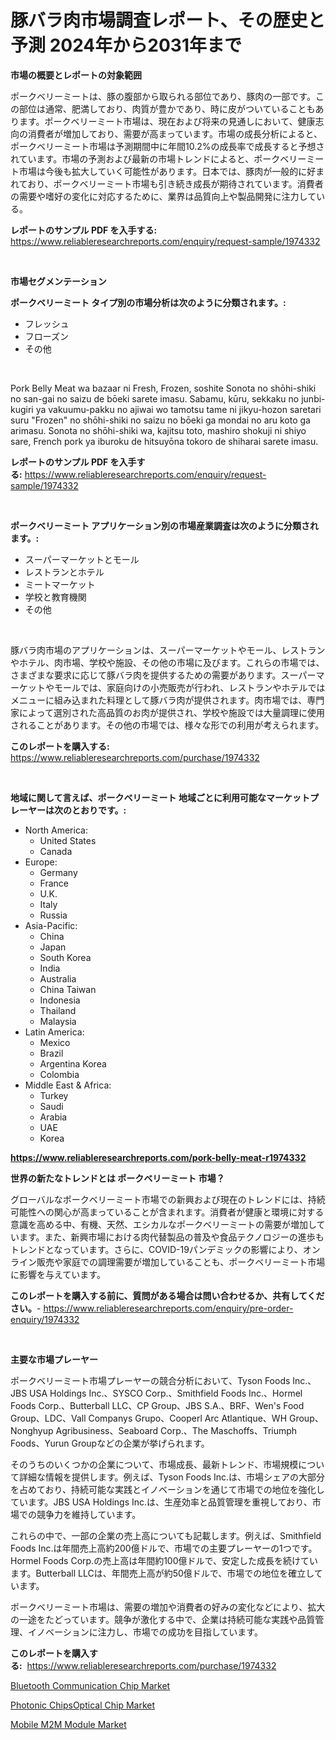 <p><h1>豚バラ肉市場調査レポート、その歴史と予測 2024年から2031年まで</h1></p><p><strong>市場の概要とレポートの対象範囲</strong></p>
<p><p>ポークベリーミートは、豚の腹部から取られる部位であり、豚肉の一部です。この部位は通常、肥満しており、肉質が豊かであり、時に皮がついていることもあります。ポークベリーミート市場は、現在および将来の見通しにおいて、健康志向の消費者が増加しており、需要が高まっています。市場の成長分析によると、ポークベリーミート市場は予測期間中に年間10.2%の成長率で成長すると予想されています。市場の予測および最新の市場トレンドによると、ポークベリーミート市場は今後も拡大していく可能性があります。日本では、豚肉が一般的に好まれており、ポークベリーミート市場も引き続き成長が期待されています。消費者の需要や嗜好の変化に対応するために、業界は品質向上や製品開発に注力している。</p></p>
<p><strong>レポートのサンプル PDF を入手する:</strong> <a href="https://www.reliableresearchreports.com/enquiry/request-sample/1974332">https://www.reliableresearchreports.com/enquiry/request-sample/1974332</a></p>
<p>&nbsp;</p>
<p><strong>市場セグメンテーション</strong></p>
<p><strong>ポークベリーミート タイプ別の市場分析は次のように分類されます。:</strong></p>
<p><ul><li>フレッシュ</li><li>フローズン</li><li>その他</li></ul></p>
<p>&nbsp;</p>
<p><p>Pork Belly Meat wa bazaar ni Fresh, Frozen, soshite Sonota no shōhi-shiki no san-gai no saizu de bōeki sarete imasu. Sabamu, kūru, sekkaku no junbi-kugiri ya vakuumu-pakku no ajiwai wo tamotsu tame ni jikyu-hozon saretari suru "Frozen" no shōhi-shiki no saizu no bōeki ga mondai no aru koto ga arimasu. Sonota no shōhi-shiki wa, kajitsu toto, mashiro shokuji ni shiyo sare, French pork ya iburoku de hitsuyōna tokoro de shiharai sarete imasu.</p></p>
<p><strong>レポートのサンプル PDF を入手する:</strong>&nbsp;<a href="https://www.reliableresearchreports.com/enquiry/request-sample/1974332">https://www.reliableresearchreports.com/enquiry/request-sample/1974332</a></p>
<p>&nbsp;</p>
<p><strong> ポークベリーミート アプリケーション別の市場産業調査は次のように分類されます。:</strong></p>
<p><ul><li>スーパーマーケットとモール</li><li>レストランとホテル</li><li>ミートマーケット</li><li>学校と教育機関</li><li>その他</li></ul></p>
<p>&nbsp;</p>
<p><p>豚バラ肉市場のアプリケーションは、スーパーマーケットやモール、レストランやホテル、肉市場、学校や施設、その他の市場に及びます。これらの市場では、さまざまな要求に応じて豚バラ肉を提供するための需要があります。スーパーマーケットやモールでは、家庭向けの小売販売が行われ、レストランやホテルではメニューに組み込まれた料理として豚バラ肉が提供されます。肉市場では、専門家によって選別された高品質のお肉が提供され、学校や施設では大量調理に使用されることがあります。その他の市場では、様々な形での利用が考えられます。</p></p>
<p><strong>このレポートを購入する:</strong>&nbsp; <a href="https://www.reliableresearchreports.com/purchase/1974332">https://www.reliableresearchreports.com/purchase/1974332</a></p>
<p>&nbsp;</p>
<p><strong>地域に関して言えば、ポークベリーミート 地域ごとに利用可能なマーケットプレーヤーは次のとおりです。:</strong></p>
<p><ul>
    <li>
        North America:
        <ul>
            <li>United States</li>
            <li>Canada</li>
        </ul>
    </li>
    <li>
        Europe:
        <ul>
            <li>Germany</li>
            <li>France</li>
            <li>U.K.</li>
            <li>Italy</li>
            <li>Russia</li>
        </ul>
    </li>
    <li>
        Asia-Pacific:
        <ul>
            <li>China</li>
            <li>Japan</li>
            <li>South Korea</li>
            <li>India</li>
            <li>Australia</li>
            <li>China Taiwan</li>
            <li>Indonesia</li>
            <li>Thailand</li>
            <li>Malaysia</li>
        </ul>
    </li>
    <li>
        Latin America:
        <ul>
            <li>Mexico</li>
            <li>Brazil</li>
            <li>Argentina Korea</li>
            <li>Colombia</li>
        </ul>
    </li>
    <li>
        Middle East & Africa:
        <ul>
            <li>Turkey</li>
            <li>Saudi</li>
            <li>Arabia</li>
            <li>UAE</li>
            <li>Korea</li>
        </ul>
    </li>
    </ul></p>
<p><strong><a href="https://www.reliableresearchreports.com/pork-belly-meat-r1974332">https://www.reliableresearchreports.com/pork-belly-meat-r1974332</a></strong>&nbsp;</p>
<p><strong>世界の新たなトレンドとは ポークベリーミート 市場？</strong></p>
<p><p>グローバルなポークベリーミート市場での新興および現在のトレンドには、持続可能性への関心が高まっていることが含まれます。消費者が健康と環境に対する意識を高める中、有機、天然、エシカルなポークベリーミートの需要が増加しています。また、新興市場における肉代替製品の普及や食品テクノロジーの進歩もトレンドとなっています。さらに、COVID-19パンデミックの影響により、オンライン販売や家庭での調理需要が増加していることも、ポークベリーミート市場に影響を与えています。</p></p>
<p><strong>このレポートを購入する前に、質問がある場合は問い合わせるか、共有してください。</strong>- <a href="https://www.reliableresearchreports.com/enquiry/pre-order-enquiry/1974332">https://www.reliableresearchreports.com/enquiry/pre-order-enquiry/1974332</a></p>
<p>&nbsp;</p>
<p><strong>主要な市場プレーヤー</strong></p>
<p><p>ポークベリーミート市場プレーヤーの競合分析において、Tyson Foods Inc.、JBS USA Holdings Inc.、SYSCO Corp.、Smithfield Foods Inc.、Hormel Foods Corp.、Butterball LLC、CP Group、JBS S.A.、BRF、Wen's Food Group、LDC、Vall Companys Grupo、Cooperl Arc Atlantique、WH Group、Nonghyup Agribusiness、Seaboard Corp.、The Maschoffs、Triumph Foods、Yurun Groupなどの企業が挙げられます。</p><p>そのうちのいくつかの企業について、市場成長、最新トレンド、市場規模について詳細な情報を提供します。例えば、Tyson Foods Inc.は、市場シェアの大部分を占めており、持続可能な実践とイノベーションを通じて市場での地位を強化しています。JBS USA Holdings Inc.は、生産効率と品質管理を重視しており、市場での競争力を維持しています。</p><p>これらの中で、一部の企業の売上高についても記載します。例えば、Smithfield Foods Inc.は年間売上高約200億ドルで、市場での主要プレーヤーの1つです。Hormel Foods Corp.の売上高は年間約100億ドルで、安定した成長を続けています。Butterball LLCは、年間売上高が約50億ドルで、市場での地位を確立しています。</p><p>ポークベリーミート市場は、需要の増加や消費者の好みの変化などにより、拡大の一途をたどっています。競争が激化する中で、企業は持続可能な実践や品質管理、イノベーションに注力し、市場での成功を目指しています。</p></p>
<p><strong>このレポートを購入する:</strong>&nbsp;&nbsp;<a href="https://www.reliableresearchreports.com/purchase/1974332">https://www.reliableresearchreports.com/purchase/1974332</a></p>
<p><p><a href="https://forested-sushi-9b0.notion.site/Bluetooth-Communication-Chip-Market-Size-Market-Outlook-and-Market-Forecast-2024-to-2031-8cba58b9a357484384f563a9cc909708">Bluetooth Communication Chip Market</a></p><p><a href="https://lydian-appliance-61d.notion.site/Photonic-ChipsOptical-Chip-Market-Trends-and-Market-Analysis-forecasted-for-period-2024-2031-99583148528e4d8b86f086f76c7efb3e">Photonic ChipsOptical Chip Market</a></p><p><a href="https://summer-dogwood-3e9.notion.site/Mobile-M2M-Module-Market-Trends-Forecast-and-Competitive-Analysis-to-2031-c00169256ee846779260e43876441335">Mobile M2M Module Market</a></p></p>